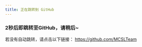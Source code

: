 ```yaml
---
title: 正在跳转到 GitHub
---
```


<!-- markdownlint-disable MD033 -->
<head><meta http-equiv="refresh" content="2; url=https://github.com/MCSLTeam"></head>  

### 2秒后即跳转至GitHub，请稍后~  

若没有自动跳转，请点击以下链接：
<https://github.com/MCSLTeam>
